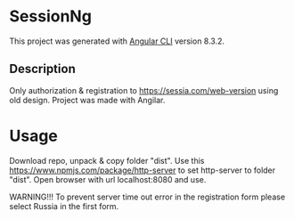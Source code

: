 # SessionNg
This project was generated with [Angular CLI](https://github.com/angular/angular-cli) version 8.3.2.

## Description
Only authorization & registration to https://sessia.com/web-version using old design. Project was made with Angilar.

# Usage
Download repo, unpack & copy folder "dist". Use this https://www.npmjs.com/package/http-server to set http-server to folder "dist". Open browser with url localhost:8080 and use.

WARNING!!!
To prevent server time out error in the registration form please select Russia in the first form.
